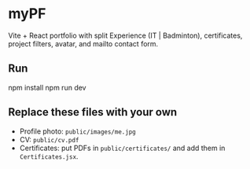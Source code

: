 # myPF

Vite + React portfolio with split Experience (IT | Badminton), certificates,
project filters, avatar, and mailto contact form.

## Run
npm install
npm run dev

## Replace these files with your own
- Profile photo: `public/images/me.jpg`
- CV: `public/cv.pdf`
- Certificates: put PDFs in `public/certificates/` and add them in `Certificates.jsx`.

